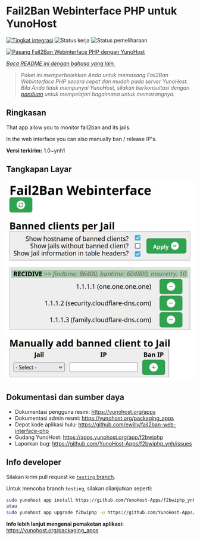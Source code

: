 <!--
N.B.: README ini dibuat secara otomatis oleh <https://github.com/YunoHost/apps/tree/master/tools/readme_generator>
Ini TIDAK boleh diedit dengan tangan.
-->

# Fail2Ban Webinterface PHP untuk YunoHost

[![Tingkat integrasi](https://dash.yunohost.org/integration/f2bwiphp.svg)](https://ci-apps.yunohost.org/ci/apps/f2bwiphp/) ![Status kerja](https://ci-apps.yunohost.org/ci/badges/f2bwiphp.status.svg) ![Status pemeliharaan](https://ci-apps.yunohost.org/ci/badges/f2bwiphp.maintain.svg)

[![Pasang Fail2Ban Webinterface PHP dengan YunoHost](https://install-app.yunohost.org/install-with-yunohost.svg)](https://install-app.yunohost.org/?app=f2bwiphp)

*[Baca README ini dengan bahasa yang lain.](./ALL_README.md)*

> *Paket ini memperbolehkan Anda untuk memasang Fail2Ban Webinterface PHP secara cepat dan mudah pada server YunoHost.*  
> *Bila Anda tidak mempunyai YunoHost, silakan berkonsultasi dengan [panduan](https://yunohost.org/install) untuk mempelajari bagaimana untuk memasangnya.*

## Ringkasan

That app allow you to monitor fail2ban and its jails.

In the web interface you can also manually ban / release IP's.


**Versi terkirim:** 1.0~ynh1

## Tangkapan Layar

![Tangkapan Layar pada Fail2Ban Webinterface PHP](./doc/screenshots/screenshot.jpg)

## Dokumentasi dan sumber daya

- Dokumentasi pengguna resmi: <https://yunohost.org/apps>
- Dokumentasi admin resmi: <https://yunohost.org/packaging_apps>
- Depot kode aplikasi hulu: <https://github.com/ewilly/fail2ban-web-interface-php>
- Gudang YunoHost: <https://apps.yunohost.org/app/f2bwiphp>
- Laporkan bug: <https://github.com/YunoHost-Apps/f2bwiphp_ynh/issues>

## Info developer

Silakan kirim pull request ke [`testing` branch](https://github.com/YunoHost-Apps/f2bwiphp_ynh/tree/testing).

Untuk mencoba branch `testing`, silakan dilanjutkan seperti:

```bash
sudo yunohost app install https://github.com/YunoHost-Apps/f2bwiphp_ynh/tree/testing --debug
atau
sudo yunohost app upgrade f2bwiphp -u https://github.com/YunoHost-Apps/f2bwiphp_ynh/tree/testing --debug
```

**Info lebih lanjut mengenai pemaketan aplikasi:** <https://yunohost.org/packaging_apps>
